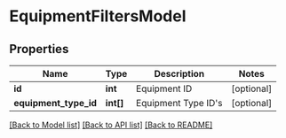 # EquipmentFiltersModel

## Properties
Name | Type | Description | Notes
------------ | ------------- | ------------- | -------------
**id** | **int** | Equipment ID | [optional] 
**equipment_type_id** | **int[]** | Equipment Type ID&#39;s | [optional] 

[[Back to Model list]](../README.md#documentation-for-models) [[Back to API list]](../README.md#documentation-for-api-endpoints) [[Back to README]](../README.md)


